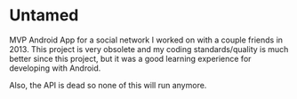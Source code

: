 # Untamed

MVP Android App for a social network I worked on with a couple friends in 2013. This project is very obsolete and my coding standards/quality is much better since this project, but it was a good learning experience for developing with Android.

Also, the API is dead so none of this will run anymore.
